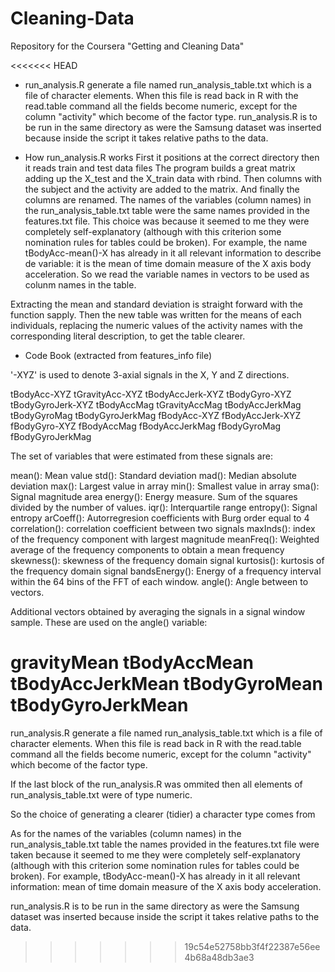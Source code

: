 # Cleaning-Data
Repository for the Coursera "Getting and Cleaning Data"

<<<<<<< HEAD
- run_analysis.R generate a file named run_analysis_table.txt which is a file of character elements.
When this file is read back in R with the read.table command all the fields become numeric, except for the column "activity" which become of the factor type.
run_analysis.R is to be run in the same directory as were the Samsung dataset was inserted because inside the script it takes relative paths to the data. 


- How run_analysis.R works
First it positions at the correct directory then it reads train and test data files 
The program builds a great matrix adding up the X_test and the X_train data with rbind.
Then columns with the subject and the activity are added to the matrix.
And finally the columns are renamed.
The names of the variables (column names) in the run_analysis_table.txt table were the same names provided
in the features.txt file. This choice was because it seemed to me they were completely self-explanatory
(although with this criterion some nomination rules for tables could be broken). For example, the name tBodyAcc-mean()-X has already
in it all relevant information to describe de variable: it is the mean of time domain measure of the X axis body acceleration.
So we read the variable names in vectors to be used as colunm names in the table.

Extracting the mean and standard deviation is straight forward with the function sapply. 
Then the new table was written for the means of each individuals, replacing the numeric values of the activity names with the
corresponding literal description, to get the table clearer. 
  
- Code Book (extracted from features_info file)

'-XYZ' is used to denote 3-axial signals in the X, Y and Z directions.

tBodyAcc-XYZ
tGravityAcc-XYZ
tBodyAccJerk-XYZ
tBodyGyro-XYZ
tBodyGyroJerk-XYZ
tBodyAccMag
tGravityAccMag
tBodyAccJerkMag
tBodyGyroMag
tBodyGyroJerkMag
fBodyAcc-XYZ
fBodyAccJerk-XYZ
fBodyGyro-XYZ
fBodyAccMag
fBodyAccJerkMag
fBodyGyroMag
fBodyGyroJerkMag

The set of variables that were estimated from these signals are: 

mean(): Mean value
std(): Standard deviation
mad(): Median absolute deviation 
max(): Largest value in array
min(): Smallest value in array
sma(): Signal magnitude area
energy(): Energy measure. Sum of the squares divided by the number of values. 
iqr(): Interquartile range 
entropy(): Signal entropy
arCoeff(): Autorregresion coefficients with Burg order equal to 4
correlation(): correlation coefficient between two signals
maxInds(): index of the frequency component with largest magnitude
meanFreq(): Weighted average of the frequency components to obtain a mean frequency
skewness(): skewness of the frequency domain signal 
kurtosis(): kurtosis of the frequency domain signal 
bandsEnergy(): Energy of a frequency interval within the 64 bins of the FFT of each window.
angle(): Angle between to vectors.

Additional vectors obtained by averaging the signals in a signal window sample. These are used on the angle() variable:

gravityMean
tBodyAccMean
tBodyAccJerkMean
tBodyGyroMean
tBodyGyroJerkMean
=======
run_analysis.R generate a file named run_analysis_table.txt which is a file of character elements.
When this file is read back in R with the read.table command all the fields become numeric, except for the column "activity" which become of the factor type.

If the last block of the run_analysis.R was ommited then all elements of run_analysis_table.txt were of type numeric.

So the choice of generating a clearer (tidier) a character type comes from  

As for the names of the variables (column names) in the run_analysis_table.txt table the names provided in the features.txt file were taken because it seemed to me they were completely self-explanatory (although with this criterion some nomination rules for tables could be broken). For example, tBodyAcc-mean()-X has already in it all relevant information: mean of time domain measure of the X axis body acceleration.

run_analysis.R is to be run in the same directory as were the Samsung dataset was inserted because inside the script it takes relative paths to the data. 
>>>>>>> 19c54e52758bb3f4f22387e56ee4b68a48db3ae3
